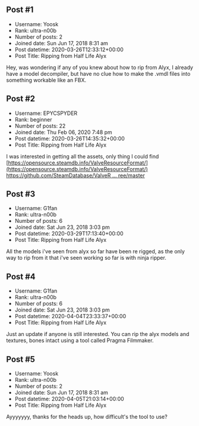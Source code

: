 ## Post #1
- Username: Yoosk
- Rank: ultra-n00b
- Number of posts: 2
- Joined date: Sun Jun 17, 2018 8:31 am
- Post datetime: 2020-03-26T12:33:12+00:00
- Post Title: Ripping from Half Life Alyx

Hey, was wondering if any of you knew about how to rip from Alyx, I already have a model decompiler, but have no clue how to make the .vmdl files into something workable like an FBX.
## Post #2
- Username: EPYCSPYDER
- Rank: beginner
- Number of posts: 22
- Joined date: Thu Feb 06, 2020 7:48 pm
- Post datetime: 2020-03-26T14:35:32+00:00
- Post Title: Ripping from Half Life Alyx

I was interested in getting all the assets, only thing I could find
[https://opensource.steamdb.info/ValveResourceFormat/](https://opensource.steamdb.info/ValveResourceFormat/)
[https://github.com/SteamDatabase/ValveR ... ree/master](https://github.com/SteamDatabase/ValveResourceFormat/tree/master)
## Post #3
- Username: G1fan
- Rank: ultra-n00b
- Number of posts: 6
- Joined date: Sat Jun 23, 2018 3:03 pm
- Post datetime: 2020-03-29T17:13:40+00:00
- Post Title: Ripping from Half Life Alyx

All the models i've seen from alyx so far have been re rigged, as the only way to rip from it that i've seen working so far is with ninja ripper.
## Post #4
- Username: G1fan
- Rank: ultra-n00b
- Number of posts: 6
- Joined date: Sat Jun 23, 2018 3:03 pm
- Post datetime: 2020-04-04T23:33:37+00:00
- Post Title: Ripping from Half Life Alyx

Just an update if anyone is still interested. You can rip the alyx models and textures, bones intact using a tool called Pragma Filmmaker.
## Post #5
- Username: Yoosk
- Rank: ultra-n00b
- Number of posts: 2
- Joined date: Sun Jun 17, 2018 8:31 am
- Post datetime: 2020-04-05T21:03:14+00:00
- Post Title: Ripping from Half Life Alyx

Ayyyyyyy, thanks for the heads up, how difficult's the tool to use?
